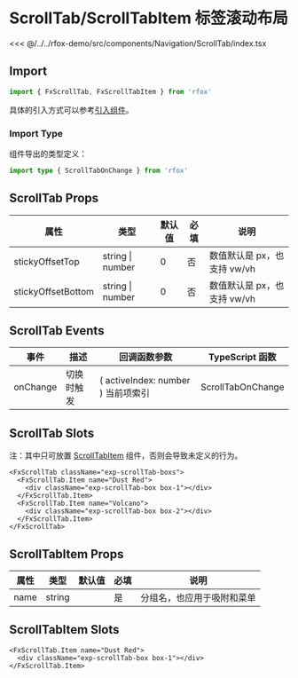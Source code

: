 # ScrollTab/ScrollTabItem 标签滚动布局

<CodeDemo name="ScrollTab">

<<< @/../../rfox-demo/src/components/Navigation/ScrollTab/index.tsx

</CodeDemo>

## Import

```js
import { FxScrollTab, FxScrollTabItem } from 'rfox'
```

具体的引入方式可以参考[引入组件](../guide/import.md)。

### Import Type

组件导出的类型定义：

```ts
import type { ScrollTabOnChange } from 'rfox'
```

## ScrollTab Props

| 属性               | 类型             | 默认值 | 必填 | 说明                        |
| ------------------ | ---------------- | ------ | ---- | --------------------------- |
| stickyOffsetTop    | string \| number | 0      | 否   | 数值默认是 px，也支持 vw/vh |
| stickyOffsetBottom | string \| number | 0      | 否   | 数值默认是 px，也支持 vw/vh |

## ScrollTab Events

| 事件     | 描述       | 回调函数参数                       | TypeScript 函数   |
| -------- | ---------- | ---------------------------------- | ----------------- |
| onChange | 切换时触发 | ( activeIndex: number ) 当前项索引 | ScrollTabOnChange |

## ScrollTab Slots

注：其中只可放置 [ScrollTabItem](./ScrollTab.md#scrolltabitem-props) 组件，否则会导致未定义的行为。

```tsx
<FxScrollTab className="exp-scrollTab-boxs">
  <FxScrollTab.Item name="Dust Red">
    <div className="exp-scrollTab-box box-1"></div>
  </FxScrollTab.Item>
  <FxScrollTab.Item name="Volcano">
    <div className="exp-scrollTab-box box-2"></div>
  </FxScrollTab.Item>
</FxScrollTab>
```

## ScrollTabItem Props

| 属性 | 类型   | 默认值 | 必填 | 说明                       |
| ---- | ------ | ------ | ---- | -------------------------- |
| name | string |        | 是   | 分组名，也应用于吸附和菜单 |

## ScrollTabItem Slots

```tsx
<FxScrollTab.Item name="Dust Red">
  <div className="exp-scrollTab-box box-1"></div>
</FxScrollTab.Item>
```
